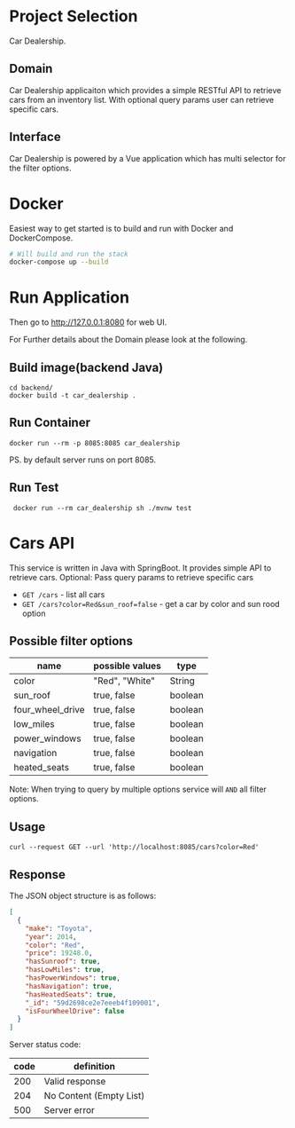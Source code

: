 # Project Selection

Car Dealership.

## Domain

Car Dealership applicaiton which provides a simple RESTful API to retrieve cars from an inventory list. With optional query params user can retrieve specific cars.

## Interface

Car Dealership is powered by a Vue application which has multi selector for the filter options.

# Docker

Easiest way to get started is to build and run with Docker and DockerCompose.

```sh
# Will build and run the stack
docker-compose up --build
```

# Run Application

Then go to http://127.0.0.1:8080 for web UI.

For Further details about the Domain please look at the following.

## Build image(backend Java)

```
cd backend/
docker build -t car_dealership .
```

## Run Container

```
docker run --rm -p 8085:8085 car_dealership
```

PS. by default server runs on port 8085.

## Run Test

```
 docker run --rm car_dealership sh ./mvnw test
```

# Cars API

This service is written in Java with SpringBoot. It provides simple API to retrieve cars.
Optional: Pass query params to retrieve specific cars

- `GET /cars` - list all cars
- `GET /cars?color=Red&sun_roof=false` - get a car by color and sun rood option

## Possible filter options

| name             | possible values | type    |
| ---------------- | --------------- | ------- |
| color            | "Red", "White"  | String  |
| sun_roof         | true, false     | boolean |
| four_wheel_drive | true, false     | boolean |
| low_miles        | true, false     | boolean |
| power_windows    | true, false     | boolean |
| navigation       | true, false     | boolean |
| heated_seats     | true, false     | boolean |

Note: When trying to query by multiple options service will `AND` all filter options.

## Usage

```
curl --request GET --url 'http://localhost:8085/cars?color=Red'
```

## Response

The JSON object structure is as follows:

```json
[
  {
    "make": "Toyota",
    "year": 2014,
    "color": "Red",
    "price": 19248.0,
    "hasSunroof": true,
    "hasLowMiles": true,
    "hasPowerWindows": true,
    "hasNavigation": true,
    "hasHeatedSeats": true,
    "_id": "59d2698ce2e7eeeb4f109001",
    "isFourWheelDrive": false
  }
]
```

Server status code:

| code | definition              |
| ---- | ----------------------- |
| 200  | Valid response          |
| 204  | No Content (Empty List) |
| 500  | Server error            |
